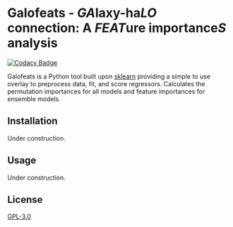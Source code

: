 # Galofeats - *GA*laxy-ha*LO* connection: A *FEAT*ure importance*S* analysis

[![Codacy Badge](https://api.codacy.com/project/badge/Grade/1d47212fce9a4f0e96e40f90c7896622)](https://app.codacy.com/gh/Richard-Sti/galofeats?utm_source=github.com&utm_medium=referral&utm_content=Richard-Sti/galofeats&utm_campaign=Badge_Grade_Settings)

Galofeats is a Python tool built upon [sklearn](https://scikit-learn.org/stable/) providing a simple to use overlay to preprocess data, fit, and score regressors. Calculates the permutation importances for all models and feature importances for ensemble models.

## Installation

Under construction.

## Usage

Under construction.

## License
[GPL-3.0](https://www.gnu.org/licenses/gpl-3.0.en.html)
